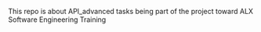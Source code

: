This repo is about API_advanced tasks being part of the project toward ALX Software Engineering Training
